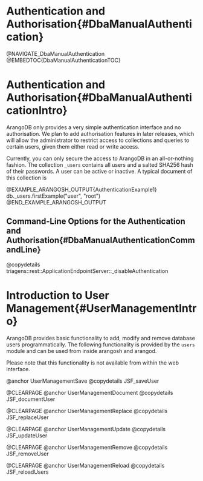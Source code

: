 Authentication and Authorisation{#DbaManualAuthentication}
==========================================================

@NAVIGATE_DbaManualAuthentication
@EMBEDTOC{DbaManualAuthenticationTOC}

Authentication and Authorisation{#DbaManualAuthenticationIntro}
===============================================================

ArangoDB only provides a very simple authentication interface and no
authorisation. We plan to add authorisation features in later releases, which
will allow the administrator to restrict access to collections and queries to
certain users, given them either read or write access.

Currently, you can only secure the access to ArangoDB in an all-or-nothing
fashion. The collection `_users` contains all users and a salted SHA256 hash
of their passwords. A user can be active or inactive. A typical document of this
collection is

@EXAMPLE_ARANGOSH_OUTPUT{AuthenticationExample1}
    db._users.firstExample("user", "root")
@END_EXAMPLE_ARANGOSH_OUTPUT

Command-Line Options for the Authentication and Authorisation{#DbaManualAuthenticationCommandLine}
--------------------------------------------------------------------------------------------------

@copydetails triagens::rest::ApplicationEndpointServer::_disableAuthentication

Introduction to User Management{#UserManagementIntro}
=====================================================

ArangoDB provides basic functionality to add, modify and remove
database users programmatically. The following functionality is
provided by the `users` module and can be used from inside arangosh
and arangod.

Please note that this functionality is not available from within the
web interface.

@anchor UserManagementSave
@copydetails JSF_saveUser

@CLEARPAGE
@anchor UserManagementDocument
@copydetails JSF_documentUser

@CLEARPAGE
@anchor UserManagementReplace
@copydetails JSF_replaceUser

@CLEARPAGE
@anchor UserManagementUpdate
@copydetails JSF_updateUser

@CLEARPAGE
@anchor UserManagementRemove
@copydetails JSF_removeUser

@CLEARPAGE
@anchor UserManagementReload
@copydetails JSF_reloadUsers
